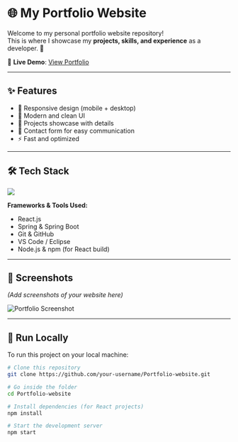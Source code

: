 # 🌐 My Portfolio Website

Welcome to my personal portfolio website repository!  
This is where I showcase my **projects, skills, and experience** as a developer. 🚀  

🔗 **Live Demo**: [View Portfolio](https://your-username.github.io/Portfolio-website/)  

---

## ✨ Features

- 📱 Responsive design (mobile + desktop)  
- 🎨 Modern and clean UI  
- 💼 Projects showcase with details  
- 📧 Contact form for easy communication  
- ⚡ Fast and optimized  

---

## 🛠️ Tech Stack

<p align="left">
  <img src="https://skillicons.dev/icons?i=html,css,js,react,cpp,c,java,spring,git" />
</p>

**Frameworks & Tools Used:**  
- React.js  
- Spring & Spring Boot  
- Git & GitHub  
- VS Code / Eclipse  
- Node.js & npm (for React build)  

---

## 📸 Screenshots

*(Add screenshots of your website here)*  

![Portfolio Screenshot](./images/screenshot.png)  

---

## 🚀 Run Locally

To run this project on your local machine:

```bash
# Clone this repository
git clone https://github.com/your-username/Portfolio-website.git

# Go inside the folder
cd Portfolio-website

# Install dependencies (for React projects)
npm install

# Start the development server
npm start
